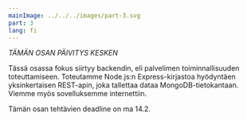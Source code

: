 ```yaml
---
mainImage: ../../../images/part-3.svg
part: 3
lang: fi
---
```


<div class="intro">

<i>*TÄMÄN OSAN PÄIVITYS KESKEN*</i>

Tässä osassa fokus siirtyy backendin, eli palvelimen toiminnallisuuden toteuttamiseen. Toteutamme Node.js:n Express-kirjastoa hyödyntäen yksinkertaisen REST-apin, joka tallettaa dataa MongoDB-tietokantaan. Viemme myös sovelluksemme internettiin. 

Tämän osan tehtävien deadline on ma 14.2.  

</div>
